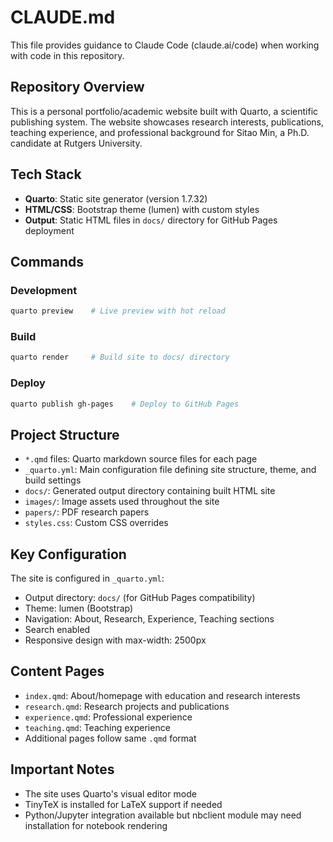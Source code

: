 # CLAUDE.md

This file provides guidance to Claude Code (claude.ai/code) when working with code in this repository.

## Repository Overview
This is a personal portfolio/academic website built with Quarto, a scientific publishing system. The website showcases research interests, publications, teaching experience, and professional background for Sitao Min, a Ph.D. candidate at Rutgers University.

## Tech Stack
- **Quarto**: Static site generator (version 1.7.32)
- **HTML/CSS**: Bootstrap theme (lumen) with custom styles
- **Output**: Static HTML files in `docs/` directory for GitHub Pages deployment

## Commands

### Development
```bash
quarto preview    # Live preview with hot reload
```

### Build
```bash
quarto render     # Build site to docs/ directory
```

### Deploy
```bash
quarto publish gh-pages    # Deploy to GitHub Pages
```

## Project Structure
- `*.qmd` files: Quarto markdown source files for each page
- `_quarto.yml`: Main configuration file defining site structure, theme, and build settings
- `docs/`: Generated output directory containing built HTML site
- `images/`: Image assets used throughout the site
- `papers/`: PDF research papers
- `styles.css`: Custom CSS overrides

## Key Configuration
The site is configured in `_quarto.yml`:
- Output directory: `docs/` (for GitHub Pages compatibility)
- Theme: lumen (Bootstrap)
- Navigation: About, Research, Experience, Teaching sections
- Search enabled
- Responsive design with max-width: 2500px

## Content Pages
- `index.qmd`: About/homepage with education and research interests
- `research.qmd`: Research projects and publications
- `experience.qmd`: Professional experience
- `teaching.qmd`: Teaching experience
- Additional pages follow same `.qmd` format

## Important Notes
- The site uses Quarto's visual editor mode
- TinyTeX is installed for LaTeX support if needed
- Python/Jupyter integration available but nbclient module may need installation for notebook rendering